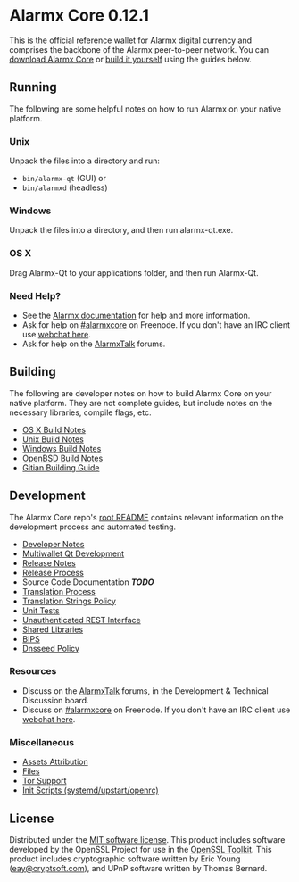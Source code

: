Alarmx Core 0.12.1
=====================

This is the official reference wallet for Alarmx digital currency and comprises the backbone of the Alarmx peer-to-peer network. You can [download Alarmx Core](https://www.alarmx.org/downloads/) or [build it yourself](#building) using the guides below.

Running
---------------------
The following are some helpful notes on how to run Alarmx on your native platform.

### Unix

Unpack the files into a directory and run:

- `bin/alarmx-qt` (GUI) or
- `bin/alarmxd` (headless)

### Windows

Unpack the files into a directory, and then run alarmx-qt.exe.

### OS X

Drag Alarmx-Qt to your applications folder, and then run Alarmx-Qt.

### Need Help?

* See the [Alarmx documentation](https://alarmxcore.atlassian.net/wiki/display/DOC)
for help and more information.
* Ask for help on [#alarmxcore](http://webchat.freenode.net?channels=alarmxcore) on Freenode. If you don't have an IRC client use [webchat here](http://webchat.freenode.net?channels=alarmxcore).
* Ask for help on the [AlarmxTalk](https://alarmxtalk.org/) forums.

Building
---------------------
The following are developer notes on how to build Alarmx Core on your native platform. They are not complete guides, but include notes on the necessary libraries, compile flags, etc.

- [OS X Build Notes](build-osx.md)
- [Unix Build Notes](build-unix.md)
- [Windows Build Notes](build-windows.md)
- [OpenBSD Build Notes](build-openbsd.md)
- [Gitian Building Guide](gitian-building.md)

Development
---------------------
The Alarmx Core repo's [root README](/README.md) contains relevant information on the development process and automated testing.

- [Developer Notes](developer-notes.md)
- [Multiwallet Qt Development](multiwallet-qt.md)
- [Release Notes](release-notes.md)
- [Release Process](release-process.md)
- Source Code Documentation ***TODO***
- [Translation Process](translation_process.md)
- [Translation Strings Policy](translation_strings_policy.md)
- [Unit Tests](unit-tests.md)
- [Unauthenticated REST Interface](REST-interface.md)
- [Shared Libraries](shared-libraries.md)
- [BIPS](bips.md)
- [Dnsseed Policy](dnsseed-policy.md)

### Resources
* Discuss on the [AlarmxTalk](https://alarmxtalk.org/) forums, in the Development & Technical Discussion board.
* Discuss on [#alarmxcore](http://webchat.freenode.net/?channels=alarmxcore) on Freenode. If you don't have an IRC client use [webchat here](http://webchat.freenode.net/?channels=alarmxcore).

### Miscellaneous
- [Assets Attribution](assets-attribution.md)
- [Files](files.md)
- [Tor Support](tor.md)
- [Init Scripts (systemd/upstart/openrc)](init.md)

License
---------------------
Distributed under the [MIT software license](http://www.opensource.org/licenses/mit-license.php).
This product includes software developed by the OpenSSL Project for use in the [OpenSSL Toolkit](https://www.openssl.org/). This product includes
cryptographic software written by Eric Young ([eay@cryptsoft.com](mailto:eay@cryptsoft.com)), and UPnP software written by Thomas Bernard.
